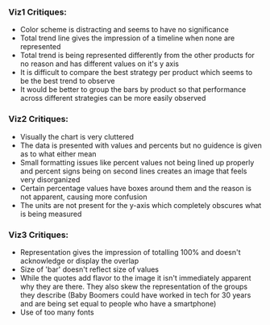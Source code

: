 ### Viz1 Critiques:

- Color scheme is distracting and seems to have no significance
- Total trend line gives the impression of a timeline when none are represented
- Total trend is being represented differently from the other products for no reason and has different values on it's y axis
- It is difficult to compare the best strategy per product which seems to be the best trend to observe
- It would be better to group the bars by product so that performance across different strategies can be more easily observed

### Viz2 Critiques:

- Visually the chart is very cluttered
- The data is presented with values and percents but no guidence is given as to what either mean
- Small formatting issues like percent values not being lined up properly and percent signs being on second lines creates an image that feels very disorganized
- Certain percentage values have boxes around them and the reason is not apparent, causing more confusion
- The units are not present for the y-axis which completely obscures what is being measured

### Viz3 Critiques:

- Representation gives the impression of totalling 100% and doesn't acknowledge or display the overlap
- Size of 'bar' doesn't reflect size of values
- While the quotes add flavor to the image it isn't immediately apparent why they are there. They also skew the representation of the groups they describe (Baby Boomers could have worked in tech for 30 years and are being set equal to people who have a smartphone)
- Use of too many fonts
